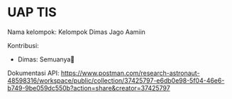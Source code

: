 # UAP TIS

Nama kelompok: Kelompok Dimas Jago Aamiin

Kontribusi: 
- Dimas: Semuanya🥶

Dokumentasi API: https://www.postman.com/research-astronaut-48598316/workspace/public/collection/37425797-e6db0e98-5f04-46e6-b749-9be059dc550b?action=share&creator=37425797


